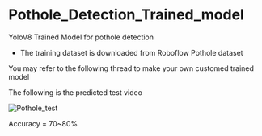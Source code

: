 # Pothole_Detection_Trained_model
YoloV8 Trained Model for pothole detection

* The training dataset is downloaded from Roboflow Pothole dataset

You may refer to the following thread to make your own customed trained model

The following is the predicted test video 

![Pothole_test](https://github.com/mostsayed93/Pothole_Detection_Trained_model/assets/128764216/a87cab61-48fe-4682-82fd-fe1a8a44ab23)


Accuracy = 70~80%
